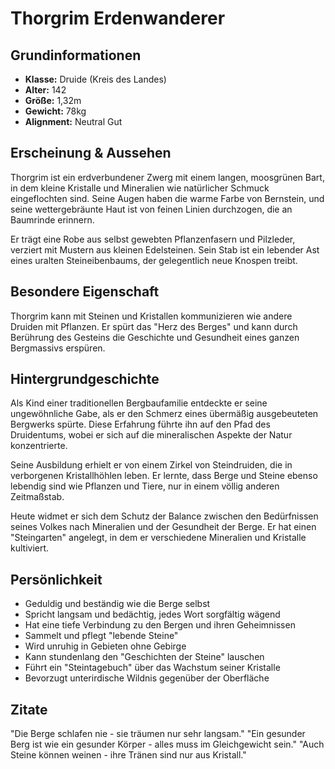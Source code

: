# Thorgrim Erdenwanderer

## Grundinformationen
- **Klasse:** Druide (Kreis des Landes)
- **Alter:** 142
- **Größe:** 1,32m
- **Gewicht:** 78kg
- **Alignment:** Neutral Gut

## Erscheinung & Aussehen
Thorgrim ist ein erdverbundener Zwerg mit einem langen, moosgrünen Bart, in dem kleine Kristalle und Mineralien wie natürlicher Schmuck eingeflochten sind. Seine Augen haben die warme Farbe von Bernstein, und seine wettergebräunte Haut ist von feinen Linien durchzogen, die an Baumrinde erinnern.

Er trägt eine Robe aus selbst gewebten Pflanzenfasern und Pilzleder, verziert mit Mustern aus kleinen Edelsteinen. Sein Stab ist ein lebender Ast eines uralten Steineibenbaums, der gelegentlich neue Knospen treibt.

## Besondere Eigenschaft
Thorgrim kann mit Steinen und Kristallen kommunizieren wie andere Druiden mit Pflanzen. Er spürt das "Herz des Berges" und kann durch Berührung des Gesteins die Geschichte und Gesundheit eines ganzen Bergmassivs erspüren.

## Hintergrundgeschichte
Als Kind einer traditionellen Bergbaufamilie entdeckte er seine ungewöhnliche Gabe, als er den Schmerz eines übermäßig ausgebeuteten Bergwerks spürte. Diese Erfahrung führte ihn auf den Pfad des Druidentums, wobei er sich auf die mineralischen Aspekte der Natur konzentrierte.

Seine Ausbildung erhielt er von einem Zirkel von Steindruiden, die in verborgenen Kristallhöhlen leben. Er lernte, dass Berge und Steine ebenso lebendig sind wie Pflanzen und Tiere, nur in einem völlig anderen Zeitmaßstab.

Heute widmet er sich dem Schutz der Balance zwischen den Bedürfnissen seines Volkes nach Mineralien und der Gesundheit der Berge. Er hat einen "Steingarten" angelegt, in dem er verschiedene Mineralien und Kristalle kultiviert.

## Persönlichkeit
- Geduldig und beständig wie die Berge selbst
- Spricht langsam und bedächtig, jedes Wort sorgfältig wägend
- Hat eine tiefe Verbindung zu den Bergen und ihren Geheimnissen
- Sammelt und pflegt "lebende Steine"
- Wird unruhig in Gebieten ohne Gebirge
- Kann stundenlang den "Geschichten der Steine" lauschen
- Führt ein "Steintagebuch" über das Wachstum seiner Kristalle
- Bevorzugt unterirdische Wildnis gegenüber der Oberfläche

## Zitate
"Die Berge schlafen nie - sie träumen nur sehr langsam."
"Ein gesunder Berg ist wie ein gesunder Körper - alles muss im Gleichgewicht sein."
"Auch Steine können weinen - ihre Tränen sind nur aus Kristall."